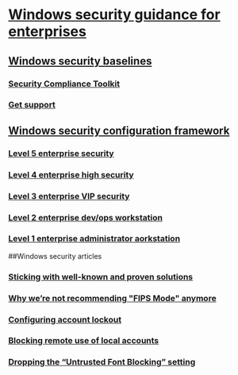 # [Windows security guidance for enterprises](windows-security-compliance.md)

## [Windows security baselines](windows-security-baselines.md)
### [Security Compliance Toolkit](security-compliance-toolkit-10.md)
### [Get support](get-support-for-security-baselines.md)
## [Windows security configuration framework](windows-security-configuration-framework.md)
### [Level 5 enterprise security](level-5-enterprise-security.md)
### [Level 4 enterprise high security](level-4-enterprise-high-security.md)
### [Level 3 enterprise VIP security](level-3-enterprise-vip-security.md)
### [Level 2 enterprise dev/ops workstation](level-2-enterprise-devops-security.md)
### [Level 1 enterprise administrator aorkstation](level-1-enterprise-administrator-security.md)
##Windows security articles
### [Sticking with well-known and proven solutions](windows-security-blog/sticking-with-well-known-and-proven-solutions.md)
### [Why we’re not recommending "FIPS Mode" anymore](windows-security-blog/why-were-not-recommending-fips-mode-anymore.md)
### [Configuring account lockout](windows-security-blog/configuring-account-lockout.md)
### [Blocking remote use of local accounts](windows-security-blog/blocking-remote-use-of-local-accounts.md)
### [Dropping the “Untrusted Font Blocking” setting](windows-security-blog/dropping-the-untrusted-font-blocking-setting.md)